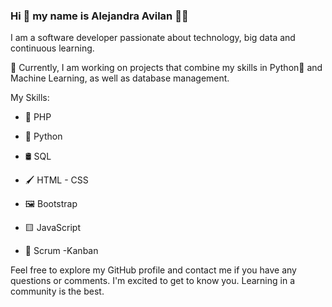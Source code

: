 ### Hi 👋 my name is Alejandra Avilan 👩‍💻
I am a software developer passionate about technology, big data and continuous learning. 

🚀 Currently, I am working on projects that combine my skills in Python🐍 and Machine Learning, as well as database management.

My Skills:

- 🐘 PHP

- 🐍 Python

- 🛢️ SQL 

- 🖌 HTML - CSS

- 🖼 Bootstrap

- 🟨 JavaScript

- 📅 Scrum -Kanban


Feel free to explore my GitHub profile and contact me if you have any questions or comments. 
I'm excited to get to know you. Learning in a community is the best.


